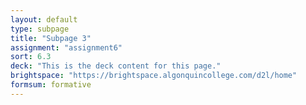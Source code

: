 ```yaml
---
layout: default
type: subpage
title: "Subpage 3"
assignment: "assignment6"
sort: 6.3
deck: "This is the deck content for this page."
brightspace: "https://brightspace.algonquincollege.com/d2l/home"
formsum: formative
---
```

